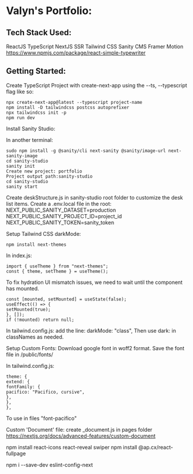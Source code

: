 # Valyn's Portfolio:

## Tech Stack Used:

ReactJS
TypeScript
NextJS
SSR
Tailwind CSS
Sanity CMS
Framer Motion
https://www.npmjs.com/package/react-simple-typewriter

## Getting Started:

Create TypeScript Project with create-next-app using the --ts, --typescript flag like so:

```
npx create-next-app@latest --typescript project-name
npm install -D tailwindcss postcss autoprefixer
npx tailwindcss init -p
npm run dev
```

Install Sanity Studio:

In another terminal:

```
sudo npm install -g @sanity/cli next-sanity @sanity/image-url next-sanity-image
cd sanity-studio
sanity init
Create new project: portfolio
Project output path:sanity-studio
cd sanity-studio
sanity start
```

Create deskStructure.js in sanity-studio root folder to customize the desk list items.
Create a .env.local file in the root:
NEXT_PUBLIC_SANITY_DATASET=production
NEXT_PUBLIC_SANITY_PROJECT_ID=project_id
NEXT_PUBLIC_SANITY_TOKEN=sanity_token

Setup Tailwind CSS darkMode:

```
npm install next-themes
```

In index.js:

```
import { useTheme } from "next-themes";
const { theme, setTheme } = useTheme();
```

To fix hydration UI mismatch issues, we need to wait until the component has mounted.

```
const [mounted, setMounted] = useState(false);
useEffect(() => {
setMounted(true);
}, []);
if (!mounted) return null;
```

In tailwind.config.js:
add the line: darkMode: "class",
Then use dark: in classNames as needed.

Setup Custom Fonts:
Download google font in woff2 format.
Save the font file in /public/fonts/

In tailwind.config.js:

```
theme: {
extend: {
fontFamily: {
pacifico: "Pacifico, cursive",
},
},
},
```

To use in files "font-pacifico"

Custom 'Document' file:
create \_document.js in pages folder
https://nextjs.org/docs/advanced-features/custom-document

npm install react-icons react-reveal swiper
npm install @ap.cx/react-fullpage

npm i --save-dev eslint-config-next